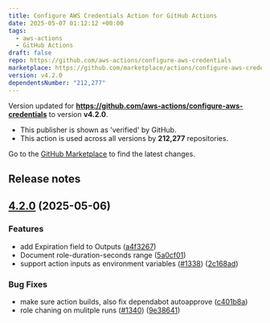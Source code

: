 ```yaml
---
title: Configure AWS Credentials Action for GitHub Actions
date: 2025-05-07 01:12:12 +00:00
tags:
  - aws-actions
  - GitHub Actions
draft: false
repo: https://github.com/aws-actions/configure-aws-credentials
marketplace: https://github.com/marketplace/actions/configure-aws-credentials-action-for-github-actions
version: v4.2.0
dependentsNumber: "212,277"
---
```



Version updated for **https://github.com/aws-actions/configure-aws-credentials** to version **v4.2.0**.
- This publisher is shown as 'verified' by GitHub.
- This action is used across all versions by **212,277** repositories.

Go to the [GitHub Marketplace](https://github.com/marketplace/actions/configure-aws-credentials-action-for-github-actions) to find the latest changes.

## Release notes

## [4.2.0](https://github.com/aws-actions/configure-aws-credentials/compare/v4.1.0...v4.2.0) (2025-05-06)


### Features

* add Expiration field to Outputs ([a4f3267](https://github.com/aws-actions/configure-aws-credentials/commit/a4f326760c1c1bf49ab86051c658d6501816b930))
* Document role-duration-seconds range ([5a0cf01](https://github.com/aws-actions/configure-aws-credentials/commit/5a0cf0167f837dfa7af7d951ba6a78a38dc2b79e))
* support action inputs as environment variables ([#1338](https://github.com/aws-actions/configure-aws-credentials/issues/1338)) ([2c168ad](https://github.com/aws-actions/configure-aws-credentials/commit/2c168adcae62d67531ba83842723c8f30695116a))


### Bug Fixes

* make sure action builds, also fix dependabot autoapprove ([c401b8a](https://github.com/aws-actions/configure-aws-credentials/commit/c401b8a98c5067672f52e0387cdd87d54acfe1fd))
* role chaning on mulitple runs ([#1340](https://github.com/aws-actions/configure-aws-credentials/issues/1340)) ([9e38641](https://github.com/aws-actions/configure-aws-credentials/commit/9e386419117a9edd458297e4f1822a5df7506a03))

